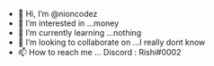 - 👋 Hi, I’m @nioncodez
- 👀 I’m interested in ...money
- 🌱 I’m currently learning ...nothing
- 💞️ I’m looking to collaborate on ...I really dont know
- 📫 How to reach me ... Discord : Rishi#0002


